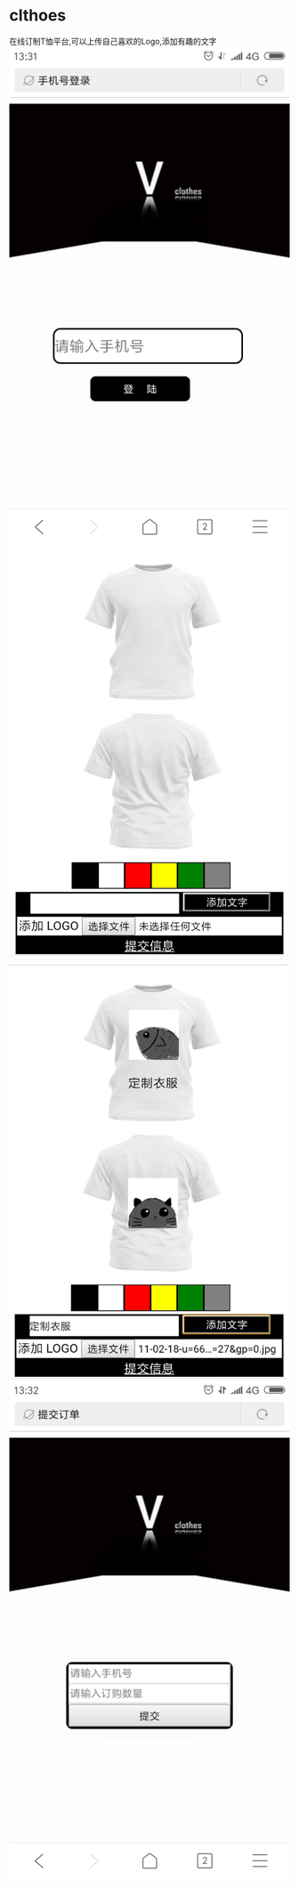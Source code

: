 # clthoes
在线订制T恤平台,可以上传自己喜欢的Logo,添加有趣的文字
![Image text](https://github.com/Helshr/img_floder/blob/master/%E6%89%8B%E6%9C%BA%E7%99%BB%E5%BD%95.png)
![Image text](https://github.com/Helshr/img_floder/blob/master/c1.jpg)
![Image text](https://github.com/Helshr/img_floder/blob/master/c2.jpg)
![Image text](https://github.com/Helshr/img_floder/blob/master/%E8%BE%93%E5%85%A5%E8%AE%A2%E5%8D%95.png)
